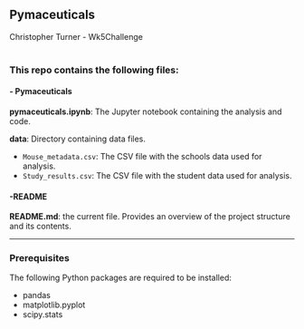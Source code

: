 ## Pymaceuticals
Christopher Turner - Wk5Challenge
<br>
<br>

### This repo contains the following files:
 
#### - Pymaceuticals

**pymaceuticals.ipynb**: The Jupyter notebook containing the analysis and code.

**data**: Directory containing data files.

 - `Mouse_metadata.csv`: The CSV file with the schools data used for analysis.
 - `Study_results.csv`: The CSV file with the student data used for analysis.

#### -README

**README.md**: the current file. Provides an overview of the project structure and its contents.
 <br> 
___________________________________________________

### Prerequisites
The following Python packages are required to be installed:
- pandas
- matplotlib.pyplot
- scipy.stats

